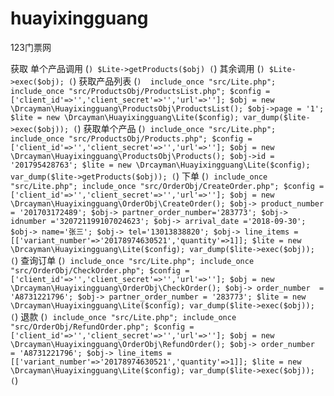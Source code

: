 # huayixingguang

123门票网 

获取 单个产品调用
(```)
$Lite->getProducts($obj)
(```)
其余调用
(```)
$Lite->exec($obj);
(```)
获取产品列表
(```) 
include_once "src/Lite.php";
include_once "src/ProductsObj/ProductsList.php";
$config = ['client_id'=>'','client_secret'=>'','url'=>''];
$obj = new \Drcayman\Huayixingguang\ProductsObj\ProductsList();
$obj->page = '1';
$lite = new \Drcayman\Huayixingguang\Lite($config);
var_dump($lite->exec($obj));
(```)
获取单个产品
(```)
include_once "src/Lite.php";
include_once "src/ProductsObj/Products.php";
$config = ['client_id'=>'','client_secret'=>'','url'=>''];
$obj = new \Drcayman\Huayixingguang\ProductsObj\Products();
$obj->id = '201795428763';
$lite = new \Drcayman\Huayixingguang\Lite($config);
var_dump($lite->getProducts($obj));
(```)
下单
(```)
include_once "src/Lite.php";
include_once "src/OrderObj/CreateOrder.php";
$config = ['client_id'=>'','client_secret'=>'','url'=>''];
$obj = new \Drcayman\Huayixingguang\OrderObj\CreateOrder();
$obj-> product_number  = '201703172489';
$obj-> partner_order_number='283773';
$obj-> idnumber ='320721199107024623';
$obj-> arrival_date ='2018-09-30';
$obj-> name='张三';
$obj-> tel='13013838820';
$obj-> line_items = [['variant_number'=>'20178974630521','quantity'=>1]];
$lite = new \Drcayman\Huayixingguang\Lite($config);
var_dump($lite->exec($obj));
(```)
查询订单
(```)
include_once "src/Lite.php";
include_once "src/OrderObj/CheckOrder.php";
$config = ['client_id'=>'','client_secret'=>'','url'=>''];
$obj = new \Drcayman\Huayixingguang\OrderObj\CheckOrder();
$obj-> order_number  = 'A8731221796';
$obj-> partner_order_number = '283773';
$lite = new \Drcayman\Huayixingguang\Lite($config);
var_dump($lite->exec($obj));
(```)
退款
(```)
include_once "src/Lite.php";
include_once "src/OrderObj/RefundOrder.php";
$config = ['client_id'=>'','client_secret'=>'','url'=>''];
$obj = new \Drcayman\Huayixingguang\OrderObj\RefundOrder();
$obj-> order_number  = 'A8731221796';
$obj-> line_items = [['variant_number'=>'20178974630521','quantity'=>1]];
$lite = new \Drcayman\Huayixingguang\Lite($config);
var_dump($lite->exec($obj));
(```)







